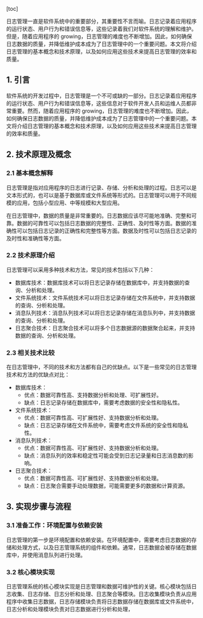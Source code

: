 
[toc]                    
                
                
日志管理一直是软件系统中的重要部分，其重要性不言而喻。日志记录着应用程序的运行状态、用户行为和错误信息等，这些记录着我们对软件系统的理解和维护。但是，随着应用程序的 growing，日志管理的难度也不断增加。因此，如何确保日志数据的质量，并降低维护成本成为了日志管理中的一个重要问题。本文将介绍日志管理的基本概念和技术原理，以及如何应用这些技术来提高日志管理的效率和质量。

## 1. 引言

软件系统的开发过程中，日志管理是一个不可或缺的一部分。日志记录着应用程序的运行状态、用户行为和错误信息等，这些信息对于软件开发人员和运维人员都非常重要。然而，随着应用程序的 growing，日志管理的难度也不断增加。因此，如何确保日志数据的质量，并降低维护成本成为了日志管理中的一个重要问题。本文将介绍日志管理的基本概念和技术原理，以及如何应用这些技术来提高日志管理的效率和质量。

## 2. 技术原理及概念

### 2.1 基本概念解释

日志管理是指对应用程序的日志进行记录、存储、分析和处理的过程。日志可以是文本形式的，也可以是基于数据库或文件系统等形式的。日志管理可以用于不同规模的应用，包括小型应用、中等规模和大型应用。

在日志管理中，数据的质量是非常重要的。日志数据应该尽可能地准确、完整和可靠。数据的可靠性可以包括日志数据的完整性、正确性、及时性等方面。数据的准确性可以包括日志记录的正确性和完整性等方面。数据及时性可以包括日志记录的及时性和准确性等方面。

### 2.2 技术原理介绍

日志管理可以采用多种技术和方法，常见的技术包括以下几种：

- 数据库技术：数据库技术可以将日志记录存储在数据库中，并支持数据的查询、分析和处理。
- 文件系统技术：文件系统技术可以将日志记录存储在文件系统中，并支持数据的查询、分析和处理。
- 消息队列技术：消息队列技术可以将日志记录存储在消息队列中，并支持数据的查询、分析和处理。
- 日志聚合技术：日志聚合技术可以将多个日志数据源的数据聚合起来，并支持数据的查询、分析和处理。

### 2.3 相关技术比较

在日志管理中，不同的技术和方法都有自己的优缺点。以下是一些常见的日志管理技术和方法的优缺点对比：

- 数据库技术：
	* 优点：数据可靠性高、支持数据分析和处理、可扩展性好。
	* 缺点：日志记录存储在数据库中，需要考虑数据的安全性和隐私性。
- 文件系统技术：
	* 优点：数据可靠性高、可扩展性好、支持数据分析和处理。
	* 缺点：日志记录存储在文件系统中，需要考虑文件系统的安全性和隐私性。
- 消息队列技术：
	* 优点：数据可靠性高、可扩展性好、支持数据分析和处理。
	* 缺点：消息队列的效率和稳定性可能会受到日志记录量和日志消息数的影响。
- 日志聚合技术：
	* 优点：数据可靠性高、可扩展性好、支持数据分析和处理。
	* 缺点：日志聚合需要手动处理数据，可能需要更多的数据和计算资源。

## 3. 实现步骤与流程

### 3.1 准备工作：环境配置与依赖安装

日志管理的第一步是环境配置和依赖安装。在环境配置中，需要考虑日志数据的存储和处理方式，以及日志管理系统的组件和依赖。通常，日志数据会被存储在数据库中，并使用消息队列进行处理。

### 3.2 核心模块实现

日志管理系统的核心模块实现是日志管理和数据可维护性的关键。核心模块包括日志收集、日志存储、日志分析和处理、日志聚合等模块。日志收集模块负责从应用程序中收集日志数据，日志存储模块负责将日志数据存储在数据库或文件系统中，日志分析和处理模块负责对日志数据进行分析和处理，


